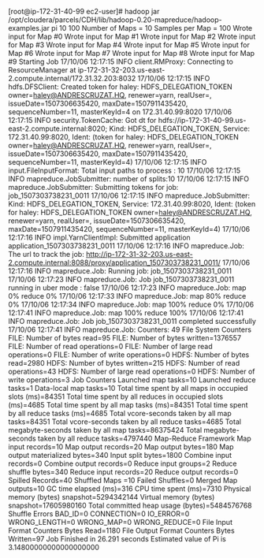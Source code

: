 [root@ip-172-31-40-99 ec2-user]# hadoop jar /opt/cloudera/parcels/CDH/lib/hadoop-0.20-mapreduce/hadoop-examples.jar pi 10 100
Number of Maps  = 10
Samples per Map = 100
Wrote input for Map #0
Wrote input for Map #1
Wrote input for Map #2
Wrote input for Map #3
Wrote input for Map #4
Wrote input for Map #5
Wrote input for Map #6
Wrote input for Map #7
Wrote input for Map #8
Wrote input for Map #9
Starting Job
17/10/06 12:17:15 INFO client.RMProxy: Connecting to ResourceManager at ip-172-31-32-203.us-east-2.compute.internal/172.31.32.203:8032
17/10/06 12:17:15 INFO hdfs.DFSClient: Created token for haley: HDFS_DELEGATION_TOKEN owner=haley@ANDRESCRUZAT.HQ, renewer=yarn, realUser=, issueDate=1507306635420, maxDate=1507911435420, sequenceNumber=11, masterKeyId=4 on 172.31.40.99:8020
17/10/06 12:17:15 INFO security.TokenCache: Got dt for hdfs://ip-172-31-40-99.us-east-2.compute.internal:8020; Kind: HDFS_DELEGATION_TOKEN, Service: 172.31.40.99:8020, Ident: (token for haley: HDFS_DELEGATION_TOKEN owner=haley@ANDRESCRUZAT.HQ, renewer=yarn, realUser=, issueDate=1507306635420, maxDate=1507911435420, sequenceNumber=11, masterKeyId=4)
17/10/06 12:17:15 INFO input.FileInputFormat: Total input paths to process : 10
17/10/06 12:17:15 INFO mapreduce.JobSubmitter: number of splits:10
17/10/06 12:17:15 INFO mapreduce.JobSubmitter: Submitting tokens for job: job_1507303738231_0011
17/10/06 12:17:15 INFO mapreduce.JobSubmitter: Kind: HDFS_DELEGATION_TOKEN, Service: 172.31.40.99:8020, Ident: (token for haley: HDFS_DELEGATION_TOKEN owner=haley@ANDRESCRUZAT.HQ, renewer=yarn, realUser=, issueDate=1507306635420, maxDate=1507911435420, sequenceNumber=11, masterKeyId=4)
17/10/06 12:17:16 INFO impl.YarnClientImpl: Submitted application application_1507303738231_0011
17/10/06 12:17:16 INFO mapreduce.Job: The url to track the job: http://ip-172-31-32-203.us-east-2.compute.internal:8088/proxy/application_1507303738231_0011/
17/10/06 12:17:16 INFO mapreduce.Job: Running job: job_1507303738231_0011
17/10/06 12:17:23 INFO mapreduce.Job: Job job_1507303738231_0011 running in uber mode : false
17/10/06 12:17:23 INFO mapreduce.Job:  map 0% reduce 0%
17/10/06 12:17:33 INFO mapreduce.Job:  map 80% reduce 0%
17/10/06 12:17:34 INFO mapreduce.Job:  map 100% reduce 0%
17/10/06 12:17:41 INFO mapreduce.Job:  map 100% reduce 100%
17/10/06 12:17:41 INFO mapreduce.Job: Job job_1507303738231_0011 completed successfully
17/10/06 12:17:41 INFO mapreduce.Job: Counters: 49
        File System Counters
                FILE: Number of bytes read=95
                FILE: Number of bytes written=1376557
                FILE: Number of read operations=0
                FILE: Number of large read operations=0
                FILE: Number of write operations=0
                HDFS: Number of bytes read=2980
                HDFS: Number of bytes written=215
                HDFS: Number of read operations=43
                HDFS: Number of large read operations=0
                HDFS: Number of write operations=3
        Job Counters
                Launched map tasks=10
                Launched reduce tasks=1
                Data-local map tasks=10
                Total time spent by all maps in occupied slots (ms)=84351
                Total time spent by all reduces in occupied slots (ms)=4685
                Total time spent by all map tasks (ms)=84351
                Total time spent by all reduce tasks (ms)=4685
                Total vcore-seconds taken by all map tasks=84351
                Total vcore-seconds taken by all reduce tasks=4685
                Total megabyte-seconds taken by all map tasks=86375424
                Total megabyte-seconds taken by all reduce tasks=4797440
        Map-Reduce Framework
                Map input records=10
                Map output records=20
                Map output bytes=180
                Map output materialized bytes=340
                Input split bytes=1800
                Combine input records=0
                Combine output records=0
                Reduce input groups=2
                Reduce shuffle bytes=340
                Reduce input records=20
                Reduce output records=0
                Spilled Records=40
                Shuffled Maps =10
                Failed Shuffles=0
                Merged Map outputs=10
                GC time elapsed (ms)=316
                CPU time spent (ms)=7310
                Physical memory (bytes) snapshot=5294342144
                Virtual memory (bytes) snapshot=17605980160
                Total committed heap usage (bytes)=5484576768
        Shuffle Errors
                BAD_ID=0
                CONNECTION=0
                IO_ERROR=0
                WRONG_LENGTH=0
                WRONG_MAP=0
                WRONG_REDUCE=0
        File Input Format Counters
                Bytes Read=1180
        File Output Format Counters
                Bytes Written=97
Job Finished in 26.291 seconds
Estimated value of Pi is 3.14800000000000000000
